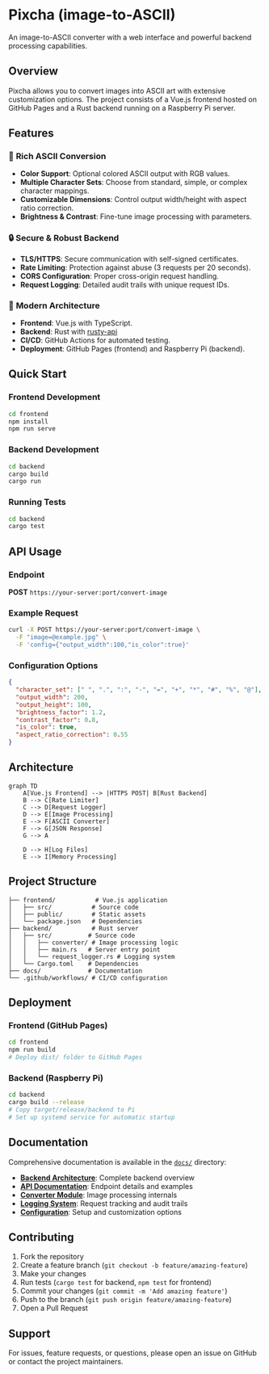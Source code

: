 # Pixcha (image-to-ASCII)

An image-to-ASCII converter with a web interface and powerful backend processing capabilities.

## Overview

Pixcha allows you to convert images into ASCII art with extensive customization options. The project consists of a Vue.js frontend hosted on GitHub Pages and a Rust backend running on a Raspberry Pi server.

## Features

### 🎨 **Rich ASCII Conversion**
- **Color Support**: Optional colored ASCII output with RGB values.
- **Multiple Character Sets**: Choose from standard, simple, or complex character mappings.
- **Customizable Dimensions**: Control output width/height with aspect ratio correction.
- **Brightness & Contrast**: Fine-tune image processing with parameters.

### 🔒 **Secure & Robust Backend**
- **TLS/HTTPS**: Secure communication with self-signed certificates.
- **Rate Limiting**: Protection against abuse (3 requests per 20 seconds).
- **CORS Configuration**: Proper cross-origin request handling.
- **Request Logging**: Detailed audit trails with unique request IDs.

### 🚀 **Modern Architecture**
- **Frontend**: Vue.js with TypeScript.
- **Backend**: Rust with [rusty-api](https://crates.io/crates/rusty-api)
- **CI/CD**: GitHub Actions for automated testing.
- **Deployment**: GitHub Pages (frontend) and Raspberry Pi (backend).

## Quick Start

### Frontend Development

```bash
cd frontend
npm install
npm run serve
```

### Backend Development

```bash
cd backend
cargo build
cargo run
```

### Running Tests

```bash
cd backend
cargo test
```

## API Usage

### Endpoint

**POST** `https://your-server:port/convert-image`

### Example Request

```bash
curl -X POST https://your-server:port/convert-image \
  -F "image=@example.jpg" \
  -F 'config={"output_width":100,"is_color":true}'
```

### Configuration Options

```json
{
  "character_set": [" ", ".", ":", "-", "=", "+", "*", "#", "%", "@"],
  "output_width": 200,
  "output_height": 100,
  "brightness_factor": 1.2,
  "contrast_factor": 0.8,
  "is_color": true,
  "aspect_ratio_correction": 0.55
}
```

## Architecture

```mermaid
graph TD
    A[Vue.js Frontend] --> |HTTPS POST| B[Rust Backend]
    B --> C[Rate Limiter]
    C --> D[Request Logger]
    D --> E[Image Processing]
    E --> F[ASCII Converter]
    F --> G[JSON Response]
    G --> A

    D --> H[Log Files]
    E --> I[Memory Processing]
```

## Project Structure

```
├── frontend/           # Vue.js application
│   ├── src/           # Source code
│   ├── public/        # Static assets
│   └── package.json   # Dependencies
├── backend/           # Rust server
│   ├── src/          # Source code
│   │   ├── converter/ # Image processing logic
│   │   ├── main.rs   # Server entry point
│   │   └── request_logger.rs # Logging system
│   └── Cargo.toml    # Dependencies
├── docs/             # Documentation
└── .github/workflows/ # CI/CD configuration
```

## Deployment

### Frontend (GitHub Pages)
```bash
cd frontend
npm run build
# Deploy dist/ folder to GitHub Pages
```

### Backend (Raspberry Pi)
```bash
cd backend
cargo build --release
# Copy target/release/backend to Pi
# Set up systemd service for automatic startup
```

## Documentation

Comprehensive documentation is available in the [`docs/`](docs/) directory:

- **[Backend Architecture](docs/backend/backend.md)**: Complete backend overview
- **[API Documentation](docs/backend/backend.api.md)**: Endpoint details and examples  
- **[Converter Module](docs/backend/backend.converter.md)**: Image processing internals
- **[Logging System](docs/backend/backend.logging.md)**: Request tracking and audit trails
- **[Configuration](docs/backend/backend.configuration.md)**: Setup and customization options

## Contributing

1. Fork the repository
2. Create a feature branch (`git checkout -b feature/amazing-feature`)
3. Make your changes
4. Run tests (`cargo test` for backend, `npm test` for frontend)
5. Commit your changes (`git commit -m 'Add amazing feature'`)
6. Push to the branch (`git push origin feature/amazing-feature`)
7. Open a Pull Request

## Support

For issues, feature requests, or questions, please open an issue on GitHub or contact the project maintainers.